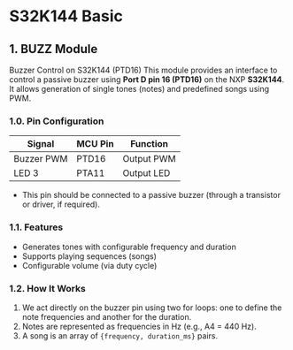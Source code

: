 # S32K144 Basic

## 1. BUZZ Module

Buzzer Control on S32K144 (PTD16) This module provides an interface to control a passive buzzer using **Port D pin 16 (PTD16)** on the NXP **S32K144**. It allows generation of single tones (notes) and predefined songs using PWM.

### 1.0. Pin Configuration

| Signal     | MCU Pin | Function    |
|------------|---------|-------------|
| Buzzer PWM | PTD16   | Output PWM  |
| LED 3      | PTA11   | Output LED  |

- This pin should be connected to a passive buzzer (through a transistor or driver, if required).

### 1.1. Features

- Generates tones with configurable frequency and duration
- Supports playing sequences (songs)
- Configurable volume (via duty cycle)

### 1.2. How It Works

1. We act directly on the buzzer pin using two for loops: one to define the note frequencies and another for the duration.
2. Notes are represented as frequencies in Hz (e.g., A4 = 440 Hz).
3. A song is an array of `{frequency, duration_ms}` pairs.
